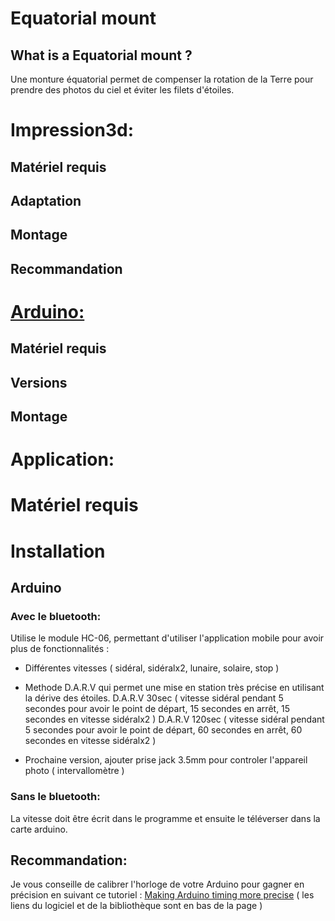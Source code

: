 # Equatorial mount

## What is a Equatorial mount ?

Une monture équatorial permet de compenser la rotation de la Terre pour prendre des photos du ciel et éviter les filets d'étoiles.

# Impression3d:
## Matériel requis
## Adaptation
## Montage
## Recommandation

# [Arduino:](#Arduino)
## Matériel requis
## Versions
## Montage

# Application:
# Matériel requis
# Installation



## Arduino 

### Avec le bluetooth: 
Utilise le module HC-06, permettant d'utiliser l'application mobile pour avoir plus de fonctionnalités :
- Différentes vitesses ( sidéral, sidéralx2, lunaire, solaire, stop )

- Methode D.A.R.V qui permet une mise en station très précise en utilisant la dérive des étoiles.
D.A.R.V 30sec ( vitesse sidéral pendant 5 secondes pour avoir le point de départ, 15 secondes en arrêt, 15 secondes en vitesse sidéralx2 )
D.A.R.V 120sec ( vitesse sidéral pendant 5 secondes pour avoir le point de départ, 60 secondes en arrêt, 60 secondes en vitesse sidéralx2 )

- Prochaine version, ajouter prise jack 3.5mm pour controler l'appareil photo ( intervallomètre )

### Sans le bluetooth:
La vitesse doit être écrit dans le programme et ensuite le téléverser dans la carte arduino.

## Recommandation: 

Je vous conseille de calibrer l'horloge de votre Arduino pour gagner en précision en suivant ce tutoriel : [Making Arduino timing more precise](https://lygte-info.dk/project/PrecisionTime%20UK.html) ( les liens du logiciel et de la bibliothèque sont en bas de la page )


